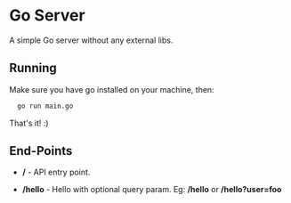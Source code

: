 # Go Server

A simple Go server without any external libs.

## Running

Make sure you have go installed on your machine, then:

```sh
  go run main.go
```

That's it! :)

## End-Points

- **/** - API entry point.

- **/hello** - Hello with optional query param. Eg: **/hello** or **/hello?user=foo**
